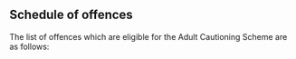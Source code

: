 ##  Schedule of offences

The list of offences which are eligible for the Adult Cautioning Scheme are as
follows:
